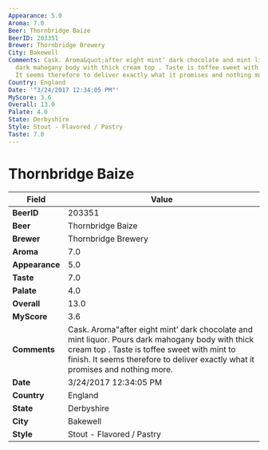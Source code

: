 ```yaml
---
Appearance: 5.0
Aroma: 7.0
Beer: Thornbridge Baize
BeerID: 203351
Brewer: Thornbridge Brewery
City: Bakewell
Comments: Cask. Aroma&quot;after eight mint’ dark chocolate and mint liquor. Pours
  dark mahogany body with thick cream top . Taste is toffee sweet with mint to finish.
  It seems therefore to deliver exactly what it promises and nothing more.
Country: England
Date: '"3/24/2017 12:34:05 PM"'
MyScore: 3.6
Overall: 13.0
Palate: 4.0
State: Derbyshire
Style: Stout - Flavored / Pastry
Taste: 7.0
---
```


# Thornbridge Baize

| Field         | Value |
|---------------|-------|
| **BeerID** | 203351 |
| **Beer** | Thornbridge Baize |
| **Brewer** | Thornbridge Brewery |
| **Aroma** | 7.0 |
| **Appearance** | 5.0 |
| **Taste** | 7.0 |
| **Palate** | 4.0 |
| **Overall** | 13.0 |
| **MyScore** | 3.6 |
| **Comments** | Cask. Aroma&quot;after eight mint’ dark chocolate and mint liquor. Pours dark mahogany body with thick cream top . Taste is toffee sweet with mint to finish. It seems therefore to deliver exactly what it promises and nothing more. |
| **Date** | 3/24/2017 12:34:05 PM |
| **Country** | England |
| **State** | Derbyshire |
| **City** | Bakewell |
| **Style** | Stout - Flavored / Pastry |
